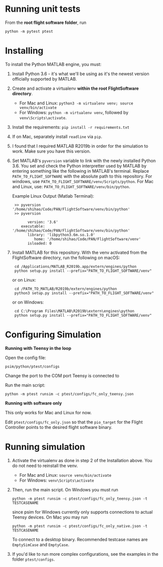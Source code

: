 # Running unit tests

From the **root flight software folder**, run

    python -m pytest ptest

# Installing

To install the Python MATLAB engine, you must:

 1. Install Python 3.6 - it's what we'll be using as it's the newest version
    officially supported by MATLAB.
 2. Create and activate a virtualenv **within the root FlightSoftware directory**.
    - For Mac and Linux: `python3 -m virtualenv venv; source venv/bin/activate`
    - For Windows: `python -m virtualenv venv`, followed by `venv\Scripts\activate`.
 3. Install the requirements: `pip install -r requirements.txt`
 4. If on Mac, separately install `readline` via `pip`.
 5. I found that I required MATLAB R2019b in order for the simulation to work. Make sure you
    have this version.
 6. Set MATLAB's `pyversion` variable to link with the newly installed Python 3.6.
    You set and check the Python interpretter used by MATLAB by entering
    something like the following in MATLAB's terminal. Replace `PATH_TO_FLIGHT_SOFTWARE` with 
    the absolute path to this repository. For windows, use `PATH_TO_FLIGHT_SOFTWARE/venv/Scripts/python`.
    For Mac and Linux, use: `PATH_TO_FLIGHT_SOFTWARE/venv/bin/python`.

    Example Linux Output (Matlab Terminal):

         >> pyversion '/home/shihao/Code/PAN/FlightSoftware/venv/bin/python'
         >> pyversion

               version: '3.6'
            executable: '/home/shihao/Code/PAN/FlightSoftware/venv/bin/python'
               library: 'libpython3.6m.so.1.0'
                  home: '/home/shihao/Code/PAN/FlightSoftware/venv'
               isloaded: 0

 7. Install MATLAB for this repository. With the venv activated from the FlightSoftware directory, run the following on macOS:

         cd /Applications/MATLAB_R2019b.app/extern/engines/python
         python setup.py install --prefix="PATH_TO_FLIGHT_SOFTWARE/venv"

      or on Linux:

         cd /PATH_TO_MATLAB/R2019b/extern/engines/python
         python3 setup.py install --prefix="PATH_TO_FLIGHT_SOFTWARE/venv"

      or on Windows:

         cd C:\Program Files\MATLAB\R2019b\extern\engines\python
         python setup.py install --prefix="PATH_TO_FLIGHT_SOFTWARE/venv"


# Configuring Simulation

**Running with Teensy in the loop**

Open the config file:

    psim/python/ptest/configs

Change the port to the COM port Teensy is connected to

Run the main script:

    python -m ptest runsim -c ptest/configs/fc_only_teensy.json

**Running with software only**

This only works for Mac and Linux for now.

Edit `ptest/configs/fc_only.json` so that the `pio_target` for the Flight Controller points to the desired flight
software binary.

# Running simulation
1. Activate the virtualenv as done in step 2 of the Installation above. You do not need to reinstall the venv.
    - For Mac and Linux: `source venv/bin/activate`
    - For Windows: `venv\Scripts\activate`

2. Then, run the main script. On Windows you must run

       python -m ptest runsim -c ptest/configs/fc_only_teensy.json -t TESTCASENAME

      since psim for Windows currently only supports connections to actual Teensy devices. On Mac you may run

       python -m ptest runsim -c ptest/configs/fc_only_native.json -t TESTCASENAME

      To connect to a desktop binary. Recommended testcase names are `EmptySimCase` and `EmptyCase`.

3. If you'd like to run more complex configurations, see the examples in the folder `ptest/configs`.
